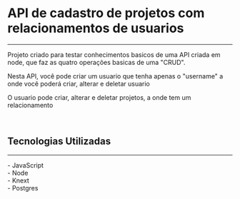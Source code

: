 # API de cadastro de projetos com relacionamentos de usuarios 
<hr>
<p>Projeto criado para testar conhecimentos basicos de uma API criada em node, que faz as quatro operações basicas de uma "CRUD". </p>
<p>Nesta API, você pode criar um usuario que tenha apenas o "username" a onde você poderá criar, alterar e deletar usuario</p>

<p>O usuario pode criar, alterar e deletar projetos, a onde tem um relacionamento</p>
<br>
<h2>Tecnologias Utilizadas</h2>
<hr>
- JavaScript<br>
- Node<br>
- Knext<br>
- Postgres
